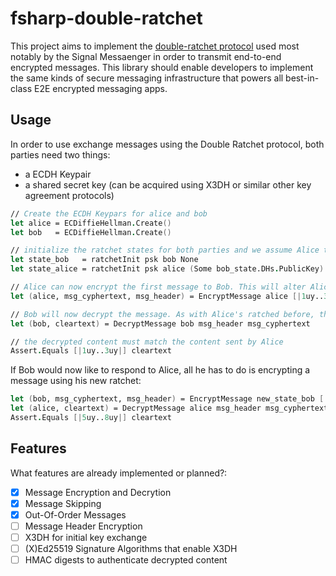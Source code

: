 # fsharp-double-ratchet

This project aims to implement the [double-ratchet protocol](https://signal.org/docs/specifications/doubleratchet/) used most notably by the Signal Messaenger in order to transmit end-to-end encrypted messages. This library should enable developers to implement the same kinds of secure messaging infrastructure that powers all best-in-class E2E encrypted messaging apps.

## Usage

In order to use exchange messages using the Double Ratchet protocol, both parties need two things:

* a ECDH Keypair
* a shared secret key (can be acquired using X3DH or similar other key agreement protocols)

```fsharp
// Create the ECDH Keypars for alice and bob
let alice = ECDiffieHellman.Create()
let bob   = ECDiffieHellman.Create()

// initialize the ratchet states for both parties and we assume Alice to be sending a message to Bob for the first time
let state_bob   = ratchetInit psk bob None
let state_alice = ratchetInit psk alice (Some bob_state.DHs.PublicKey)

// Alice can now encrypt the first message to Bob. This will alter Alice's ratchet which must be stored to enable further communication. We can just shadow the same variable again since we do not need to store the previous state in order to encrypt or decrypt future messages.
let (alice, msg_cyphertext, msg_header) = EncryptMessage alice [|1uy..3uy|]

// Bob will now decrypt the message. As with Alice's ratched before, this will alter Bob's ratchet, which must be stored for future communication as well.
let (bob, cleartext) = DecryptMessage bob msg_header msg_cyphertext

// the decrypted content must match the content sent by Alice
Assert.Equals [|1uy..3uy|] cleartext
```

If Bob would now like to respond to Alice, all he has to do is encrypting a message using his new ratchet:
```fsharp
let (bob, msg_cyphertext, msg_header) = EncryptMessage new_state_bob [|5uy..8uy|]
let (alice, cleartext) = DecryptMessage alice msg_header msg_cyphertext
Assert.Equals [|5uy..8uy|] cleartext
```

## Features

What features are already implemented or planned?:

- [x] Message Encryption and Decrytion
- [x] Message Skipping
- [x] Out-Of-Order Messages
- [ ] Message Header Encryption
- [ ] X3DH for initial key exchange
- [ ] (X)Ed25519 Signature Algorithms that enable X3DH
- [ ] HMAC digests to authenticate decrypted content